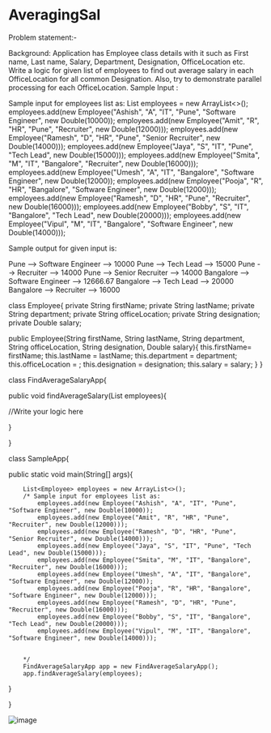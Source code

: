 # AveragingSal

Problem statement:-

Background:
Application has Employee class details with it such as First name, Last name, Salary, Department, Designation, OfficeLocation etc.
Write a logic for given list of employees to find out average salary in each OfficeLocation for all common Designation. Also, try to demonstrate parallel processing for each OfficeLocation.
Sample Input :
	
 Sample input for employees list as:
		List<Employee> employees = new ArrayList<>();
			employees.add(new Employee("Ashish", "A", "IT", "Pune", "Software Engineer", new Double(10000));
			employees.add(new Employee("Amit", "R", "HR", "Pune", "Recruiter", new Double(12000)));
			employees.add(new Employee("Ramesh", "D", "HR", "Pune", "Senior Recruiter", new Double(14000)));
			employees.add(new Employee("Jaya", "S", "IT", "Pune", "Tech Lead", new Double(15000)));
			employees.add(new Employee("Smita", "M", "IT", "Bangalore", "Recruiter", new Double(16000)));
			employees.add(new Employee("Umesh", "A", "IT", "Bangalore", "Software Engineer", new Double(12000));
			employees.add(new Employee("Pooja", "R", "HR", "Bangalore", "Software Engineer", new Double(12000)));
			employees.add(new Employee("Ramesh", "D", "HR", "Pune", "Recruiter", new Double(16000)));
			employees.add(new Employee("Bobby", "S", "IT", "Bangalore", "Tech Lead", new Double(20000)));
			employees.add(new Employee("Vipul", "M", "IT", "Bangalore", "Software Engineer", new Double(14000)));
		
		
		
Sample output for given input is:

Pune --> Software Engineer --> 10000
Pune --> Tech Lead --> 15000
Pune --> Recruiter --> 14000
Pune --> Senior Recruiter --> 14000
Bangalore --> Software Engineer --> 12666.67
Bangalore --> Tech Lead --> 20000
Bangalore --> Recruiter --> 16000

class Employee{
private String firstName;
private String lastName;
private String department;
private String officeLocation;
private String designation;
private Double salary;

public Employee(String firstName, String lastName, String department, String officeLocation, String designation, Double salary){
this.firstName= firstName;
this.lastName = lastName;
this.department = department;
this.officeLocation = ;
this.designation = designation;
this.salary = salary;
}
}


class FindAverageSalaryApp{

public void findAverageSalary(List<Employee> employees){

//Write your logic here

}

}

class SampleApp{

public static void main(String[] args){


		List<Employee> employees = new ArrayList<>();
		/* Sample input for employees list as:
			employees.add(new Employee("Ashish", "A", "IT", "Pune", "Software Engineer", new Double(10000));
			employees.add(new Employee("Amit", "R", "HR", "Pune", "Recruiter", new Double(12000)));
			employees.add(new Employee("Ramesh", "D", "HR", "Pune", "Senior Recruiter", new Double(14000)));
			employees.add(new Employee("Jaya", "S", "IT", "Pune", "Tech Lead", new Double(15000)));
			employees.add(new Employee("Smita", "M", "IT", "Bangalore", "Recruiter", new Double(16000)));
			employees.add(new Employee("Umesh", "A", "IT", "Bangalore", "Software Engineer", new Double(12000));
			employees.add(new Employee("Pooja", "R", "HR", "Bangalore", "Software Engineer", new Double(12000)));
			employees.add(new Employee("Ramesh", "D", "HR", "Pune", "Recruiter", new Double(16000)));
			employees.add(new Employee("Bobby", "S", "IT", "Bangalore", "Tech Lead", new Double(20000)));
			employees.add(new Employee("Vipul", "M", "IT", "Bangalore", "Software Engineer", new Double(14000)));
				
		
		*/
		FindAverageSalaryApp app = new FindAverageSalaryApp();
		app.findAverageSalary(employees);
	
}

}

![image](https://github.com/sajid15feb/AveragingSal/assets/3103247/0427926a-b579-404b-af5b-2f761ae9154f)

